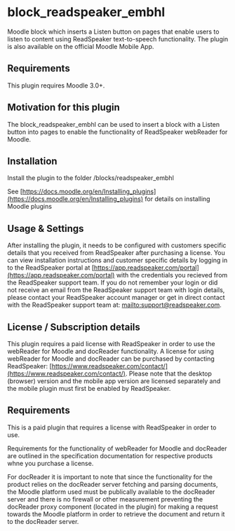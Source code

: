 block_readspeaker_embhl
=======================

Moodle block which inserts a Listen button on pages that enable users to listen to content using ReadSpeaker text-to-speech functionality. The plugin is also available on the official Moodle Mobile App.

Requirements
------------

This plugin requires Moodle 3.0+.


Motivation for this plugin
--------------------------

The block_readspeaker_embhl can be used to insert a block with a Listen button into pages to enable the functionality of ReadSpeaker webReader for Moodle.


Installation
------------

Install the plugin to the folder
/blocks/readspeaker_embhl

See [https://docs.moodle.org/en/Installing_plugins](https://docs.moodle.org/en/Installing_plugins) for details on installing Moodle plugins

Usage & Settings
----------------

After installing the plugin, it needs to be configured with customers specific details that you received from ReadSpeaker after purchasing a license.
You can view installation instructions and customer specific details by logging in to the ReadSpeaker portal at [https://app.readspeaker.com/portal](https://app.readspeaker.com/portal) with the credentials you recieved from the ReadSpeaker support team.
If you do not remember your login or did not receive an email from the ReadSpeaker support team with login details, please contact your ReadSpeaker account manager or get in direct contact with the ReadSpeaker support team at: [mailto:support@readspeaker.com](mailto:support@readspeaker.com).


License / Subscription details
-------

This plugin requires a paid license with ReadSpeaker in order to use the webReader for Moodle and docReader functionality.
A license for using webReader for Moodle and docReader can be purchased by contacting ReadSpeaker: [https://www.readspeaker.com/contact/](https://www.readspeaker.com/contact/). Please note that the desktop (browser) version and the mobile app version are licensed separately and the mobile plugin must first be enabled by ReadSpeaker. 


Requirements
------------

This is a paid plugin that requires a license with ReadSpeaker in order to use.

Requirements for the functionality of webReader for Moodle and docReader are outlined in the specification documentation for respective products whne you purchase a license.

For docReader it is important to note that since the functionality for the product relies on the docReader server fetching and parsing documents, the Moodle platform used must be publically available to the docReader server and there is no firewall or other measurement preventing the docReader proxy component (located in the plugin) for making a request towards the Moodle platform in order to retrieve the document and return it to the docReader server.